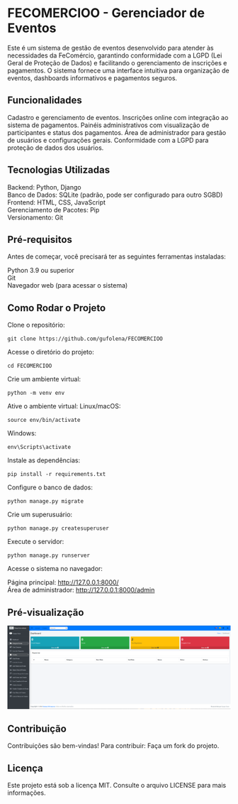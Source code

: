 # FECOMERCIOO - Gerenciador de Eventos
Este é um sistema de gestão de eventos desenvolvido para atender às necessidades da FeComércio, garantindo conformidade com a LGPD (Lei Geral de Proteção de Dados) e facilitando o gerenciamento de inscrições e pagamentos. O sistema fornece uma interface intuitiva para organização de eventos, dashboards informativos e pagamentos seguros.

## Funcionalidades
Cadastro e gerenciamento de eventos.
Inscrições online com integração ao sistema de pagamentos.
Painéis administrativos com visualização de participantes e status dos pagamentos.
Área de administrador para gestão de usuários e configurações gerais.
Conformidade com a LGPD para proteção de dados dos usuários.

## Tecnologias Utilizadas
Backend: Python, Django<br>
Banco de Dados: SQLite (padrão, pode ser configurado para outro SGBD)<br>
Frontend: HTML, CSS, JavaScript<br>
Gerenciamento de Pacotes: Pip<br>
Versionamento: Git<br>

## Pré-requisitos
Antes de começar, você precisará ter as seguintes ferramentas instaladas:

Python 3.9 ou superior<br>
Git<br>
Navegador web (para acessar o sistema)<br>

## Como Rodar o Projeto

Clone o repositório:
```
git clone https://github.com/gufolena/FECOMERCIOO
```
Acesse o diretório do projeto:
```
cd FECOMERCIOO
```
Crie um ambiente virtual:
```
python -m venv env
```
Ative o ambiente virtual:
Linux/macOS:
```
source env/bin/activate
```
Windows:
```
env\Scripts\activate
```
Instale as dependências:
```
pip install -r requirements.txt
```
Configure o banco de dados:
```
python manage.py migrate
```
Crie um superusuário:
```
python manage.py createsuperuser
```
Execute o servidor:
```
python manage.py runserver
```
Acesse o sistema no navegador:

Página principal: http://127.0.0.1:8000/<br>
Área de administrador: http://127.0.0.1:8000/admin

## Pré-visualização
![Preview](static/img/fecomercio.png)

## Contribuição
Contribuições são bem-vindas! Para contribuir:
Faça um fork do projeto.

## Licença
Este projeto está sob a licença MIT. Consulte o arquivo LICENSE para mais informações.
